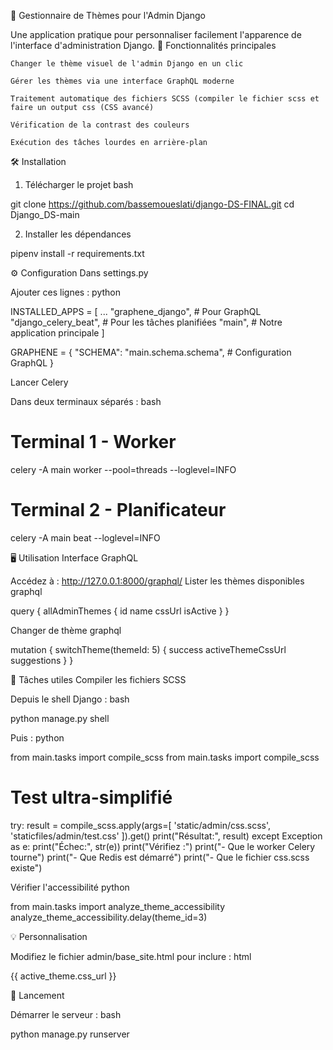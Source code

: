 🧩 Gestionnaire de Thèmes pour l'Admin Django

Une application pratique pour personnaliser facilement l'apparence de l'interface d'administration Django.
🌟 Fonctionnalités principales

    Changer le thème visuel de l'admin Django en un clic

    Gérer les thèmes via une interface GraphQL moderne

    Traitement automatique des fichiers SCSS (compiler le fichier scss et faire un output css (CSS avancé)

    Vérification de la contrast des couleurs

    Exécution des tâches lourdes en arrière-plan

🛠 Installation
1. Télécharger le projet
bash

git clone https://github.com/bassemoueslati/django-DS-FINAL.git
cd Django_DS-main

2. Installer les dépendances


pipenv install -r requirements.txt

⚙ Configuration
Dans settings.py

Ajouter ces lignes :
python

INSTALLED_APPS = [
    ...
    "graphene_django",  # Pour GraphQL
    "django_celery_beat",  # Pour les tâches planifiées
    "main",  # Notre application principale
]

GRAPHENE = {
    "SCHEMA": "main.schema.schema",  # Configuration GraphQL
}

Lancer Celery

Dans deux terminaux séparés :
bash

# Terminal 1 - Worker
celery -A main worker --pool=threads --loglevel=INFO

# Terminal 2 - Planificateur
celery -A main beat --loglevel=INFO

🖥 Utilisation
Interface GraphQL

Accédez à : http://127.0.0.1:8000/graphql/
Lister les thèmes disponibles
graphql

query {
    allAdminThemes {
        id
        name
        cssUrl
        isActive
    }
}

Changer de thème
graphql

mutation {
    switchTheme(themeId: 5) {
        success
        activeThemeCssUrl
        suggestions
    }
}

🔧 Tâches utiles
Compiler les fichiers SCSS

Depuis le shell Django :
bash

python manage.py shell

Puis :
python

from main.tasks import compile_scss
from main.tasks import compile_scss

# Test ultra-simplifié
try:
    result = compile_scss.apply(args=[
        'static/admin/css.scss', 
        'staticfiles/admin/test.css'
    ]).get()
    print("Résultat:", result)
except Exception as e:
    print("Échec:", str(e))
    print("Vérifiez :")
    print("- Que le worker Celery tourne")
    print("- Que Redis est démarré")
    print("- Que le fichier css.scss existe")



Vérifier l'accessibilité
python

from main.tasks import analyze_theme_accessibility
analyze_theme_accessibility.delay(theme_id=3)

💡 Personnalisation

Modifiez le fichier admin/base_site.html pour inclure :
html

{{ active_theme.css_url }}

🚀 Lancement

Démarrer le serveur :
bash

python manage.py runserver

